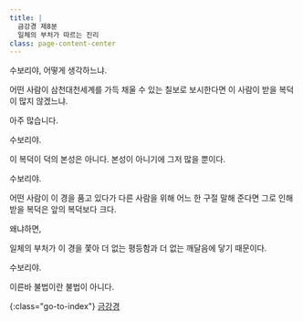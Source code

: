 ```yaml
---
title: |
  금강경 제8분
  일체의 부처가 따르는 진리
class: page-content-center
---
```


수보리야, 어떻게 생각하느냐.

어떤 사람이
삼천대천세계를 가득 채울 수 있는 칠보로 보시한다면
이 사람이 받을 복덕이 많지 않겠느냐.

아주 많습니다.

수보리야.

이 복덕이 덕의 본성은 아니다.
본성이 아니기에 그저 많을 뿐이다.

수보리야.

어떤 사람이 이 경을 품고 있다가
다른 사람을 위해 어느 한 구절 말해 준다면
그로 인해 받을 복덕은 앞의 복덕보다 크다.

왜냐하면,

일체의 부처가 이 경을 쫓아
더 없는 평등함과 더 없는 깨달음에
닿기 때문이다.

수보리야.

이른바 불법이란 불법이 아니다.


{:class="go-to-index"}
[금강경](index)